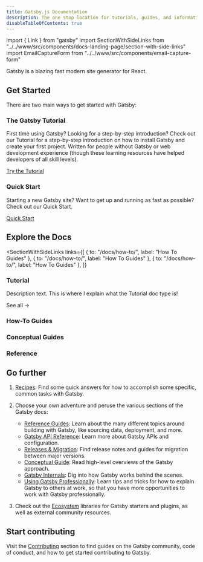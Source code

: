 ```yaml
---
title: Gatsby.js Documentation
description: The one stop location for tutorials, guides, and information about building with Gatsby
disableTableOfContents: true
---
```


import { Link } from "gatsby"
import SectionWithSideLinks from "../../www/src/components/docs-landing-page/section-with-side-links"
import EmailCaptureForm from "../../www/src/components/email-capture-form"

Gatsby is a blazing fast modern site generator for React.

## Get Started

There are two main ways to get started with Gatsby:

### The Gatsby Tutorial

First time using Gatsby? Looking for a step-by-step introduction? Check out our Tutorial for a step-by-step introduction on how to install Gatsby and create your first project. Written for people without Gatsby or web development experience (though these learning resources have helped developers of all skill levels).

[Try the Tutorial](/tutorial)

### Quick Start

Starting a new Gatsby site? Want to get up and running as fast as possible? Check out our Quick Start.

[Quick Start](/docs/quick-start)

## Explore the Docs

<SectionWithSideLinks 
   links={[
      {
         to: "/docs/how-to/",
         label: "How To Guides"
      },
      {
         to: "/docs/how-to/",
         label: "How To Guides"
      },
      {
         to: "/docs/how-to/",
         label: "How To Guides"
      },
   ]}
>


### Tutorial

Description text. This is where I explain what the Tutorial doc type is!

<Link to="/tutorial/">See all &rarr;</Link>

</SectionWithSideLinks>


### How-To Guides

### Conceptual Guides

### Reference

## Go further

1. [Recipes](/docs/recipes/): Find some quick answers for how to accomplish some specific, common tasks with Gatsby.

2. Choose your own adventure and peruse the various sections of the Gatsby docs:

   - [Reference Guides](/docs/guides/): Learn about the many different topics around building with Gatsby, like sourcing data, deployment, and more.
   - [Gatsby API Reference](/docs/api-reference/): Learn more about Gatsby APIs and configuration.
   - [Releases & Migration](/docs/releases-and-migration/): Find release notes and guides for migration between major versions.
   - [Conceptual Guide](/docs/conceptual-guide/): Read high-level overviews of the Gatsby approach.
   - [Gatsby Internals](/docs/gatsby-internals/): Dig into how Gatsby works behind the scenes.
   - [Using Gatsby Professionally](/docs/using-gatsby-professionally/): Learn tips and tricks for how to explain Gatsby to others at work, so that you have more opportunities to work with Gatsby professionally.

3. Check out the [Ecosystem](/ecosystem/) libraries for Gatsby starters and plugins, as well as external community resources.

## Start contributing

Visit the [Contributing](/contributing/) section to find guides on the Gatsby community, code of conduct, and how to get started contributing to Gatsby.

<EmailCaptureForm signupMessage="Want to keep up with the latest tips &amp; tricks? Subscribe to our newsletter!" />
